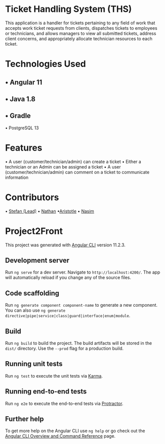 # Ticket Handling System (THS)
This application is a handler for tickets pertaining to any field of work that accepts work ticket requests from clients, dispatches tickets to employees or technicians, and allows managers to view all submitted tickets, address client concerns, and appropriately allocate technician resources to each ticket.
# Technologies Used
## •	Angular 11
## •	Java 1.8
## •	Gradle
•	PostgreSQL 13
# Features
•	A user (customer/technician/admin) can create a ticket
•	Either a technician or an Admin can be assigned a ticket
•	A user (customer/technician/admin) can comment on a ticket to communicate information
# Contributors
•	[Stefan (Lead)](https://github.com/samaurer2)
•	[Nathan](https://github.com/natejimenez)
•[Aristotle](https://github.com/StotTot)
•	[Nasim](https://github.com/nasimHB)


# Project2Front

This project was generated with [Angular CLI](https://github.com/angular/angular-cli) version 11.2.3.

## Development server

Run `ng serve` for a dev server. Navigate to `http://localhost:4200/`. The app will automatically reload if you change any of the source files.

## Code scaffolding

Run `ng generate component component-name` to generate a new component. You can also use `ng generate directive|pipe|service|class|guard|interface|enum|module`.

## Build

Run `ng build` to build the project. The build artifacts will be stored in the `dist/` directory. Use the `--prod` flag for a production build.

## Running unit tests

Run `ng test` to execute the unit tests via [Karma](https://karma-runner.github.io).

## Running end-to-end tests

Run `ng e2e` to execute the end-to-end tests via [Protractor](http://www.protractortest.org/).

## Further help

To get more help on the Angular CLI use `ng help` or go check out the [Angular CLI Overview and Command Reference](https://angular.io/cli) page.
